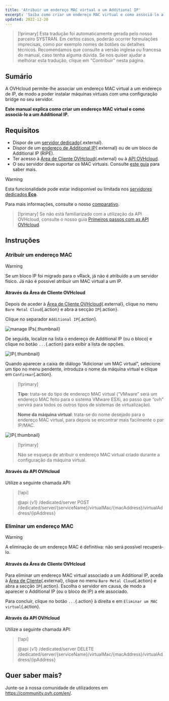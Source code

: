 ```yaml
---
title: 'Atribuir um endereço MAC virtual a um Additional IP'
excerpt: 'Saiba como criar um endereço MAC virtual e como associá-lo a um Additional IP'
updated: 2022-12-20
---
```


> [!primary]
> Esta tradução foi automaticamente gerada pelo nosso parceiro SYSTRAN. Em certos casos, poderão ocorrer formulações imprecisas, como por exemplo nomes de botões ou detalhes técnicos. Recomendamos que consulte a versão inglesa ou francesa do manual, caso tenha alguma dúvida. Se nos quiser ajudar a melhorar esta tradução, clique em "Contribuir" nesta página.
>

## Sumário

A OVHcloud permite-lhe associar um endereço MAC virtual a um endereço de IP, de modo a poder instalar máquinas virtuais com uma configuração bridge no seu servidor.

**Este manual explica como criar um endereço MAC virtual e como associá-lo a um Additional IP.**

## Requisitos

- Dispor de um [servidor dedicado](https://www.ovh.pt/servidores_dedicados/){.external}.
- Dispor de um [endereço de Additional IP](https://www.ovhcloud.com/pt/bare-metal/ip/){.external} ou de um bloco de Additional IP (RIPE).
- Ter acesso à [Área de Cliente OVHcloud](https://www.ovh.com/auth/?action=gotomanager&from=https://www.ovh.pt/&ovhSubsidiary=pt){.external}  ou à [API OVHcloud](https://api.ovh.com/).
- O seu servidor deve suportar os MAC virtuais. Consulte [este guia](network_support_virtual_mac1.) para saber mais.

> [!warning]
> Esta funcionalidade pode estar indisponível ou limitada nos [servidores dedicados **Eco**](https://eco.ovhcloud.com/pt/about/).
>
> Para mais informações, consulte o nosso [comparativo](https://eco.ovhcloud.com/pt/compare/).

> [!primary]
> Se não está familiarizado com a utilização da API OVHcloud, consulte o nosso guia [Primeiros passos com as API OVHcloud](first-steps1.).

## Instruções

### Atribuir um endereço MAC

> [!warning]
>
> Se um bloco IP foi migrado para o vRack, já não é atribuído a um servidor físico. Já não é possível atribuir um MAC virtual a um IP.
>

#### Através da Área de Cliente OVHcloud

Depois de aceder à [Área de Cliente OVHcloud](https://www.ovh.com/auth/?action=gotomanager&from=https://www.ovh.pt/&ovhSubsidiary=pt){.external}, clique no menu `Bare Metal Cloud`{.action} e abra a secção `IP`{.action}.

Clique no separador `Additional IP`{.action}.

![manage IPs](network_virtual_mac_images_manageIPs2022.png){.thumbnail}

De seguida, localize na lista o endereço de Additional IP (ou o bloco) e clique no botão `...`{.action} para exibir a lista de opções.

![IP](images_addvmac.png){.thumbnail}

Quando aparecer a caixa de diálogo “Adicionar um MAC virtual”, selecione um tipo no menu pendente, introduza o nome da máquina virtual e clique em `Confirmar`{.action}.

> [!primary]
>
> **Tipo**: trata-se do tipo de endereço MAC virtual (“VMware” será um endereço MAC feito para o sistema VMware ESXi, ao passo que “ovh” servirá para todos os outros tipos de sistemas de virtualização).
>
> **Nome da máquina virtual**: trata-se do nome desejado para o endereço MAC virtual, para depois se encontrar mais facilmente o par IP/MAC.
>

![IP](images_addvmac2.png){.thumbnail}

> [!primary]
>
> Não se esqueça de atribuir o endereço MAC virtual criado durante a configuração da máquina virtual.
> 

#### Através da API OVHcloud

Utilize a seguinte chamada API:

> [!api]
>
> @api {v1} /dedicated/server POST /dedicated/server/{serviceName}/virtualMac/{macAddress}/virtualAddress/{ipAddress}

### Eliminar um endereço MAC

> [!warning]
>
> A eliminação de um endereço MAC é definitiva: não será possível recuperá-lo.
> 

#### Através da Área de Cliente OVHcloud

Para eliminar um endereço MAC virtual associado a um Additional IP, aceda à [Área de Cliente](https://www.ovh.com/auth/?action=gotomanager&from=https://www.ovh.pt/&ovhSubsidiary=pt){.external}, clique no menu `Bare Metal Cloud`{.action} e abra a secção `IP`{.action}. Escolha o servidor em causa, de modo a aparecer o Additional IP (ou o bloco de IP) a ele associado.

Para concluir, clique no botão `...`{.action} à direita e em `Eliminar um MAC virtual`{.action}.

#### Através da API OVHcloud

Utilize a seguinte chamada API:

> [!api]
>
> @api {v1} /dedicated/server DELETE /dedicated/server/{serviceName}/virtualMac/{macAddress}/virtualAddress/{ipAddress}
>

## Quer saber mais?

Junte-se à nossa comunidade de utilizadores em <https://community.ovh.com/en/>.